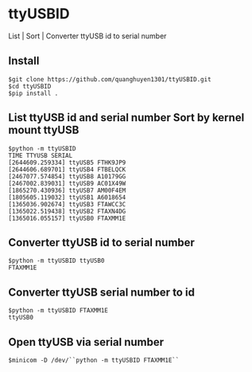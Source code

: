# ttyUSBID
List | Sort | Converter ttyUSB id to serial number
## Install
	$git clone https://github.com/quanghuyen1301/ttyUSBID.git
	$cd ttyUSBID 
	$pip install .
## List ttyUSB id and serial number Sort by kernel mount ttyUSB
	$python -m ttyUSBID
	TIME TTYUSB SERIAL
	[2644609.259334] ttyUSB5 FTHK9JP9
	[2644606.689701] ttyUSB4 FTBELQCK
	[2467077.574854] ttyUSB8 A10179GG
	[2467002.839031] ttyUSB9 AC01X49W
	[1865270.430936] ttyUSB7 AM00F4EM
	[1805605.119032] ttyUSB1 A6018654
	[1365036.902674] ttyUSB3 FTAWCC3C
	[1365022.519438] ttyUSB2 FTAXN4DG
	[1365016.055157] ttyUSB0 FTAXMM1E
## Converter ttyUSB id to serial number
	$python -m ttyUSBID ttyUSB0
	FTAXMM1E
## Converter ttyUSB serial number to id
	$python -m ttyUSBID FTAXMM1E
	ttyUSB0
## Open ttyUSB via serial number
	$minicom -D /dev/``python -m ttyUSBID FTAXMM1E``